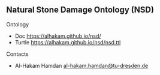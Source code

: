 ## Natural Stone Damage Ontology (NSD)

Ontology

* Doc      https://alhakam.github.io/nsd/
* Turtle   https://alhakam.github.io/nsd/nsd.ttl


Contacts

* Al-Hakam Hamdan <al-hakam.hamdan@tu-dresden.de>
